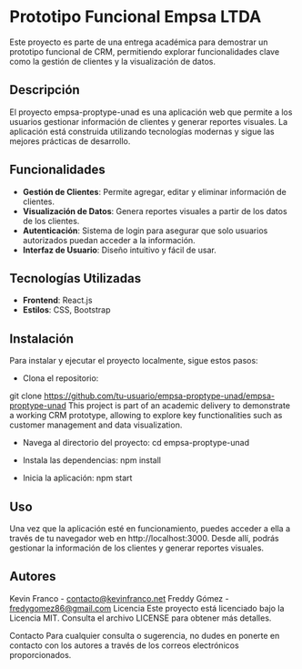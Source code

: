 # Prototipo Funcional Empsa LTDA

Este proyecto es parte de una entrega académica para demostrar un prototipo funcional de CRM, permitiendo explorar funcionalidades clave como la gestión de clientes y la visualización de datos.

## Descripción

El proyecto empsa-proptype-unad es una aplicación web que permite a los usuarios gestionar información de clientes y generar reportes visuales. La aplicación está construida utilizando tecnologías modernas y sigue las mejores prácticas de desarrollo.

## Funcionalidades

- **Gestión de Clientes**: Permite agregar, editar y eliminar información de clientes.
- **Visualización de Datos**: Genera reportes visuales a partir de los datos de los clientes.
- **Autenticación**: Sistema de login para asegurar que solo usuarios autorizados puedan acceder a la información.
- **Interfaz de Usuario**: Diseño intuitivo y fácil de usar.

## Tecnologías Utilizadas

- **Frontend**: React.js
- **Estilos**: CSS, Bootstrap

## Instalación

Para instalar y ejecutar el proyecto localmente, sigue estos pasos:

- Clona el repositorio:

git clone https://github.com/tu-usuario/empsa-proptype-unad/empsa-proptype-unad
This project is part of an academic delivery to demonstrate a working CRM prototype, allowing to explore key functionalities such as customer management and data visualization.

-  Navega al directorio del proyecto:
     cd empsa-proptype-unad

-  Instala las dependencias:
     npm install

-  Inicia la aplicación:
     npm start

## Uso 

Una vez que la aplicación esté en funcionamiento, puedes acceder a ella a través de tu navegador web en http://localhost:3000. Desde allí, podrás gestionar la información de los clientes y generar reportes visuales.

## Autores


Kevin Franco - contacto@kevinfranco.net
Freddy Gómez - fredygomez86@gmail.com
Licencia
Este proyecto está licenciado bajo la Licencia MIT. Consulta el archivo LICENSE para obtener más detalles.

Contacto
Para cualquier consulta o sugerencia, no dudes en ponerte en contacto con los autores a través de los correos electrónicos proporcionados.

